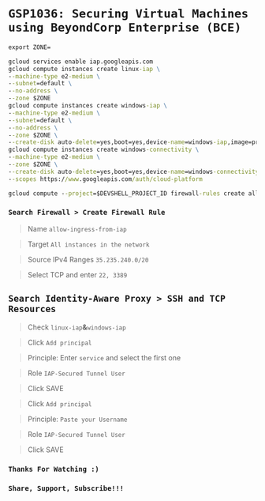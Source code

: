 # ```GSP1036: Securing Virtual Machines using BeyondCorp Enterprise (BCE)```

```cmd
export ZONE=
```

```cmd
gcloud services enable iap.googleapis.com
gcloud compute instances create linux-iap \
--machine-type e2-medium \
--subnet=default \
--no-address \
--zone $ZONE
gcloud compute instances create windows-iap \
--machine-type e2-medium \
--subnet=default \
--no-address \
--zone $ZONE \
--create-disk auto-delete=yes,boot=yes,device-name=windows-iap,image=projects/windows-cloud/global/images/windows-server-2016-dc-v20230315,mode=rw,size=50,type=projects/$DEVSHELL_PROJECT_ID/zones/$ZONE/diskTypes/pd-balanced
gcloud compute instances create windows-connectivity \
--machine-type e2-medium \
--zone $ZONE \
--create-disk auto-delete=yes,boot=yes,device-name=windows-connectivity,image=projects/qwiklabs-resources/global/images/iap-desktop-v001,mode=rw,size=50,type=projects/$DEVSHELL_PROJECT_ID/zones/$ZONE/diskTypes/pd-balanced \
--scopes https://www.googleapis.com/auth/cloud-platform
```

```cmd
gcloud compute --project=$DEVSHELL_PROJECT_ID firewall-rules create allow-ingress-from-iap --direction=INGRESS --priority=1000 --network=default --action=ALLOW --rules=tcp:22,tcp:3389 --source-ranges=35.235.240.0/20
```
### ```Search Firewall > Create Firewall Rule ```
> Name ```allow-ingress-from-iap```

>Target ```All instances in the network```

>Source IPv4 Ranges ```35.235.240.0/20```

>Select TCP and enter ```22, 3389```


## ```Search Identity-Aware Proxy > SSH and TCP Resources```
>Check ```linux-iap```**&**```windows-iap```

>Click ```Add principal```

>Principle: Enter ```service``` and select the first one 

>Role ```IAP-Secured Tunnel User```

>Click SAVE

>Click ```Add principal```

>Principle:  ```Paste your Username```

>Role ```IAP-Secured Tunnel User```

>Click SAVE

### ```Thanks For Watching :)```
### ```Share, Support, Subscribe!!!``` 

